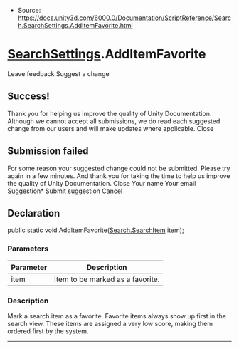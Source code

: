 * Source: https://docs.unity3d.com/6000.0/Documentation/ScriptReference/Search.SearchSettings.AddItemFavorite.html

#  [SearchSettings](https://docs.unity3d.com/6000.0/Documentation/ScriptReference/Search.SearchSettings.html).AddItemFavorite
Leave feedback
Suggest a change
## Success!
Thank you for helping us improve the quality of Unity Documentation. Although we cannot accept all submissions, we do read each suggested change from our users and will make updates where applicable.
Close
## Submission failed
For some reason your suggested change could not be submitted. Please <a>try again</a> in a few minutes. And thank you for taking the time to help us improve the quality of Unity Documentation.
Close
Your name Your email Suggestion* Submit suggestion
Cancel
## Declaration
public static void AddItemFavorite([Search.SearchItem](https://docs.unity3d.com/6000.0/Documentation/ScriptReference/Search.SearchItem.html) item); 
### Parameters
Parameter | Description  
---|---  
item | Item to be marked as a favorite.  
### Description
Mark a search item as a favorite.
Favorite items always show up first in the search view. These items are assigned a very low score, making them ordered first by the system.
* * *
